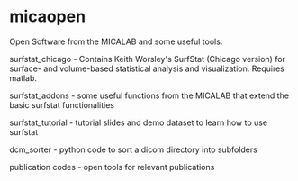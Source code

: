 # micaopen

Open Software from the MICALAB and some useful tools: 

surfstat_chicago - Contains Keith Worsley's SurfStat (Chicago version) for surface- and 
volume-based statistical analysis and visualization. Requires matlab. 

surfstat_addons - some useful functions from the MICALAB that extend the basic surfstat
functionalities

surfstat_tutorial - tutorial slides and demo dataset to learn how to use surfstat 

dcm_sorter - python code to sort a dicom directory into subfolders 

publication codes - open tools for relevant publications